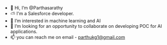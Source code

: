 - 👋 Hi, I’m @Parthasarathy
- ⛅️ I'm a Salesforce developer. 
- 👀 I’m interested in machine learning and AI
- 💞️ I’m looking for an opportunity to collaborate on developing POC for AI applications.
- 📫 you can reach me on email - parthukg1@gmail.com

<!---
Parthasarathykg/Parthasarathykg is a ✨ special ✨ repository because its `README.md` (this file) appears on your GitHub profile.
You can click the Preview link to take a look at your changes.
--->
